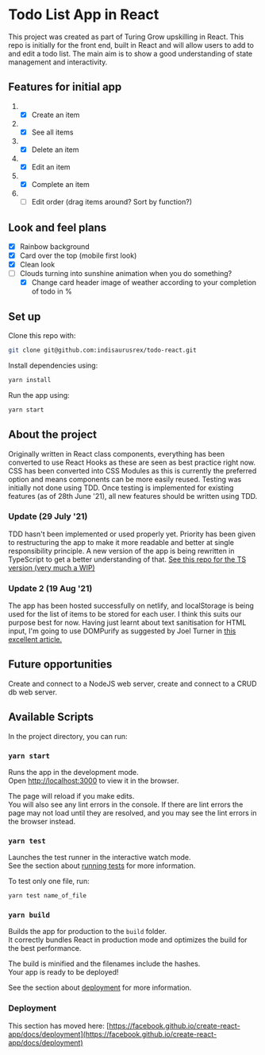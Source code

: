 # Todo List App in React

This project was created as part of Turing Grow upskilling in React. This repo is initially for the front end, built in React and will allow users to add to and edit a todo list. The main aim is to show a good understanding of state management and interactivity. 

## Features for initial app

1. - [x] Create an item
2. - [x] See all items
3. - [x] Delete an item
4. - [x] Edit an item
5. - [x] Complete an item
6. - [ ] Edit order (drag items around? Sort by function?)

## Look and feel plans
- [x] Rainbow background 
- [x] Card over the top (mobile first look)
- [x] Clean look
- [ ] Clouds turning into sunshine animation when you do something?
    - [x] Change card header image of weather according to your completion of todo in %

## Set up

Clone this repo with:

```bash
git clone git@github.com:indisaurusrex/todo-react.git
```

Install dependencies using:

```bash
yarn install
```

Run the app using: 

```bash
yarn start
```

## About the project

Originally written in React class components, everything has been converted to use React Hooks as these are seen as best practice right now.
CSS has been converted into CSS Modules as this is currently the preferred option and means components can be more easily reused. 
Testing was initially not done using TDD. Once testing is implemented for existing features (as of 28th June '21), all new features should be written using TDD.

### Update (29 July '21)
TDD hasn't been implemented or used properly yet. Priority has been given to restructuring the app to make it more readable and better at single responsibility principle.
A new version of the app is being rewritten in TypeScript to get a better understanding of that. 
[See this repo for the TS version (very much a WIP)](https://github.com/indisaurusrex/todo-typescript)

### Update 2 (19 Aug '21)
The app has been hosted successfully on netlify, and localStorage is being used for the list of items to be stored for each user. I think this suits our purpose best for now. 
Having just learnt about text sanitisation for HTML input, I'm going to use DOMPurify as suggested by Joel Turner in [this excellent article.](https://dev.to/joelmturner/build-an-inline-edit-text-input-with-react-hooks-4nah) 

## Future opportunities

Create and connect to a NodeJS web server, create and connect to a CRUD db web server. 

## Available Scripts

In the project directory, you can run:

### `yarn start`

Runs the app in the development mode.\
Open [http://localhost:3000](http://localhost:3000) to view it in the browser.

The page will reload if you make edits.\
You will also see any lint errors in the console.
If there are lint errors the page may not load until they are resolved, and you may see the lint errors in the browser instead.

### `yarn test`

Launches the test runner in the interactive watch mode.\
See the section about [running tests](https://facebook.github.io/create-react-app/docs/running-tests) for more information.

To test only one file, run: 

```bash
yarn test name_of_file
```

### `yarn build`

Builds the app for production to the `build` folder.\
It correctly bundles React in production mode and optimizes the build for the best performance.

The build is minified and the filenames include the hashes.\
Your app is ready to be deployed!

See the section about [deployment](https://facebook.github.io/create-react-app/docs/deployment) for more information.


### Deployment

This section has moved here: [https://facebook.github.io/create-react-app/docs/deployment](https://facebook.github.io/create-react-app/docs/deployment)
